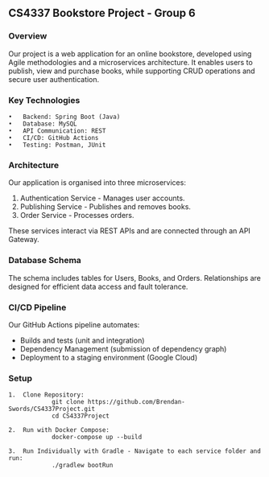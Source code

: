 ## CS4337 Bookstore Project - Group 6

### Overview

Our project is a web application for an online bookstore, developed using Agile methodologies and a microservices architecture. It enables users to publish, view and purchase books, while supporting CRUD operations and secure user authentication.

### Key Technologies

	•	Backend: Spring Boot (Java)
	•	Database: MySQL 
	•	API Communication: REST
	•	CI/CD: GitHub Actions
	•	Testing: Postman, JUnit

### Architecture

Our application is organised into three microservices:
1.	Authentication Service - Manages user accounts.
2.  Publishing Service - Publishes and removes books.
3.	Order Service - Processes orders.

These services interact via REST APIs and are connected through an API Gateway.

### Database Schema

The schema includes tables for Users, Books, and Orders. Relationships are designed for efficient data access and fault tolerance.

### CI/CD Pipeline

Our GitHub Actions pipeline automates:
* Builds and tests (unit and integration)
* Dependency Management (submission of dependency graph)
* Deployment to a staging environment (Google Cloud)

### Setup

	1.	Clone Repository:
                git clone https://github.com/Brendan-Swords/CS4337Project.git
                cd CS4337Project

    2.	Run with Docker Compose:
                docker-compose up --build

    3.	Run Individually with Gradle - Navigate to each service folder and run:
                ./gradlew bootRun